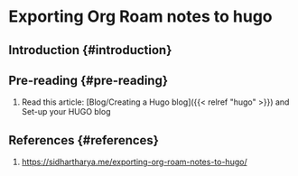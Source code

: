 # Exporting Org Roam notes to hugo


## Introduction {#introduction}


## Pre-reading {#pre-reading}

1.  Read this article: [Blog/Creating a Hugo blog]({{< relref "hugo" >}}) and Set-up your HUGO blog


## References {#references}

1.  <https://sidhartharya.me/exporting-org-roam-notes-to-hugo/>

